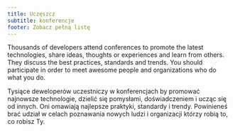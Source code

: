```yaml
---
title: Uczęszcz
subtitle: konferencje
footer: Zobacz pełną listę
---
```


Thousands of developers attend conferences to promote the latest technologies, share ideas, thoughts or experiences and learn from others. They discuss the best practices, standards and trends.
You should participate in order to meet awesome people and organizations who do what you do.

Tysiące deweloperów uczestniczy w konferencjach by promować najnowsze technologie, dzielić się pomysłami, doświadczeniem i ucząc się od innych. Oni omawiają najlepsze praktyki, standardy i trendy.
Powinieneś brać udział w celach poznawania nowych ludzi i organizacji którzy robią to, co robisz Ty.
